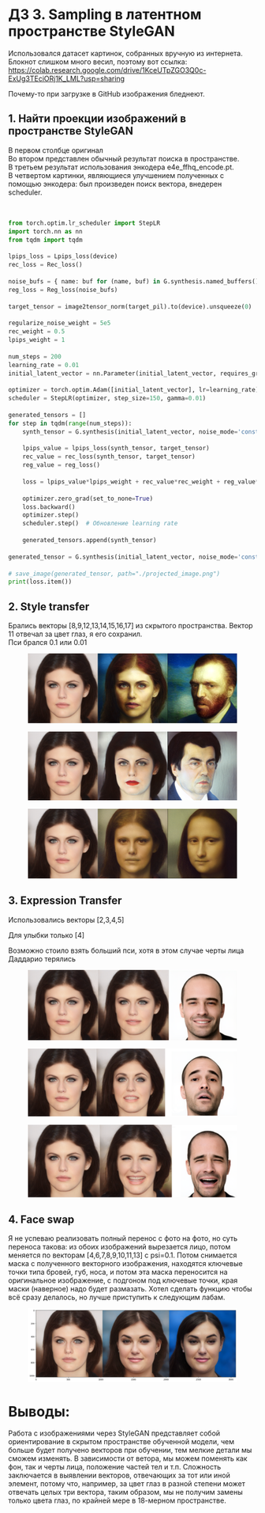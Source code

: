 # ДЗ 3. Sampling в латентном пространстве StyleGAN

Использовался датасет картинок, собранных вручную из интернета.
   Блокнот слишком много весил, поэтому вот ссылка: https://colab.research.google.com/drive/1KceUTpZGO3Q0c-ExUg3TEciORj1K_LML?usp=sharing   

Почему-то при загрузке в GitHub изображения бледнеют.

## 1. Найти проекции изображений в пространстве StyleGAN

В первом столбце оригинал   
Во втором представлен обычный результат поиска в пространстве.   
В третьем результат использования энкодера e4e_ffhq_encode.pt.   
В четвертом картинки, являющиеся улучшением полученных с помощью энкодера: был произведен поиск вектора, внедерен scheduler.

<figure>
  <img
  src="https://github.com/Uberwald/GAN_study/blob/homework_3/HW3/Pictures/Celebs.jpg"
  alt="">
</figure>  

```python
from torch.optim.lr_scheduler import StepLR
import torch.nn as nn
from tqdm import tqdm

lpips_loss = Lpips_loss(device)
rec_loss = Rec_loss()

noise_bufs = { name: buf for (name, buf) in G.synthesis.named_buffers() if 'noise_const' in name }
reg_loss = Reg_loss(noise_bufs)

target_tensor = image2tensor_norm(target_pil).to(device).unsqueeze(0)

regularize_noise_weight = 5e5
rec_weight = 0.5
lpips_weight = 1

num_steps = 200
learning_rate = 0.01
initial_latent_vector = nn.Parameter(initial_latent_vector, requires_grad=True)

optimizer = torch.optim.Adam([initial_latent_vector], lr=learning_rate)
scheduler = StepLR(optimizer, step_size=150, gamma=0.01)

generated_tensors = []
for step in tqdm(range(num_steps)):
    synth_tensor = G.synthesis(initial_latent_vector, noise_mode='const')

    lpips_value = lpips_loss(synth_tensor, target_tensor)
    rec_value = rec_loss(synth_tensor, target_tensor)
    reg_value = reg_loss()

    loss = lpips_value*lpips_weight + rec_value*rec_weight + reg_value*regularize_noise_weight

    optimizer.zero_grad(set_to_none=True)
    loss.backward()
    optimizer.step()
    scheduler.step()  # Обновление learning rate

    generated_tensors.append(synth_tensor)

generated_tensor = G.synthesis(initial_latent_vector, noise_mode='const', force_fp32=True)

# save_image(generated_tensor, path="./projected_image.png")
print(loss.item())
```




## 2. Style transfer

Брались векторы [8,9,12,13,14,15,16,17] из скрытого пространства. Вектор 11 отвечал за цвет глаз, я его сохранил.   
Пси брался 0.1 или 0.01

<figure>
  <img
  src="https://github.com/Uberwald/GAN_study/blob/homework_3/HW3/Pictures/van_gog.jpg"
  alt="">
</figure> 

<figure>
  <img
  src="https://github.com/Uberwald/GAN_study/blob/homework_3/HW3/Pictures/malevich.jpg"
  alt="">
</figure>

<figure>
  <img
  src="https://github.com/Uberwald/GAN_study/blob/homework_3/HW3/Pictures/da_vinchi.jpg"
  alt="">
</figure>


## 3. Expression Transfer

Использовались векторы [2,3,4,5]   

Для улыбки только [4]     

Возможно стоило взять больший пси, хотя в этом случае черты лица Даддарио терялись


<figure>
  <img
  src="https://github.com/Uberwald/GAN_study/blob/homework_3/HW3/Pictures/smile.jpg"
  alt="">
</figure>


<figure>
  <img
  src="https://github.com/Uberwald/GAN_study/blob/homework_3/HW3/Pictures/scary.jpg"
  alt="">
</figure>

<figure>
  <img
  src="https://github.com/Uberwald/GAN_study/blob/homework_3/HW3/Pictures/sad.jpg"
  alt="">
</figure>

## 4. Face swap 
Я не успеваю реализовать полный перенос с фото на фото, но суть переноса такова: из обоих изображений вырезается лицо, потом меняется по векторам [4,6,7,8,9,10,11,13] с psi=0.1. Потом снимается маска с полученного векторного изображения, находятся ключевые точки типа бровей, губ, носа, и потом эта маска переносится на оригинальное изображение, с подгоном под ключевые точки, края маски (наверное) надо будет размазать. Хотел сделать функцию чтобы всё сразу делалось, но лучше приступить к следующим лабам.


<figure>
  <img
  src="https://github.com/Uberwald/GAN_study/blob/homework_3/HW3/Pictures/face_swap_1.jpg"
  alt="">
</figure>



# Выводы:   
Работа с изображениями через StyleGAN представляет собой ориентирование в скрытом пространстве обученной модели, чем больше будет получено векторов при обучении, тем мелкие детали мы сможем изменять. В зависимости от ветора, мы можем поменять как фон, так и черты лица, положение частей тел и т.п. Сложность заключается в выявлении векторов, отвечающих за тот или иной элемент, потому что, например, за цвет глаз в разной степени может отвечать целых три вектора, таким образом, мы не получим замены только цвета глаз, по крайней мере в 18-мерном пространстве.




